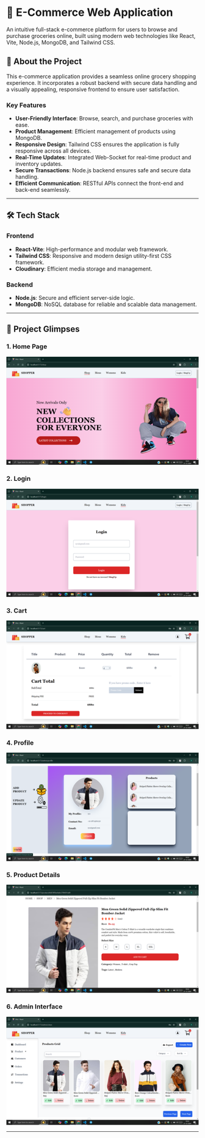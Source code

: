 # 🛒 E-Commerce Web Application

An intuitive full-stack e-commerce platform for users to browse and purchase groceries online, built using modern web technologies like React, Vite, Node.js, MongoDB, and Tailwind CSS.

## 📖 About the Project

This e-commerce application provides a seamless online grocery shopping experience. It incorporates a robust backend with secure data handling and a visually appealing, responsive frontend to ensure user satisfaction.

### **Key Features**
- **User-Friendly Interface**: Browse, search, and purchase groceries with ease.
- **Product Management**: Efficient management of products using MongoDB.
- **Responsive Design**: Tailwind CSS ensures the application is fully responsive across all devices.
- **Real-Time Updates**: Integrated Web-Socket for real-time product and inventory updates.
- **Secure Transactions**: Node.js backend ensures safe and secure data handling.
- **Efficient Communication**: RESTful APIs connect the front-end and back-end seamlessly.

---

## 🛠️ Tech Stack

### **Frontend**
- **React-Vite**: High-performance and modular web framework.
- **Tailwind CSS**: Responsive and modern design utility-first CSS framework.
- **Cloudinary**: Efficient media storage and management.

### **Backend**
- **Node.js**: Secure and efficient server-side logic.
- **MongoDB**: NoSQL database for reliable and scalable data management.
---

## 📂 Project Glimpses

### 1. **Home Page**
![Home Page](https://github.com/sujalyadav7538/E-commerce/blob/main/public/glimpse/Screenshot%20(22).png)

### 2. **Login**
![Login](https://github.com/sujalyadav7538/E-commerce/blob/main/public/glimpse/Screenshot%20(23).png)

### 3. **Cart**
![Cart](https://github.com/sujalyadav7538/E-commerce/blob/main/public/glimpse/Screenshot%20(24).png)

### 4. **Profile**
![Profile](https://github.com/sujalyadav7538/E-commerce/blob/main/public/glimpse/Screenshot%20(25).png)

### 5. **Product Details**
![Product](https://github.com/sujalyadav7538/E-commerce/blob/main/public/glimpse/Screenshot%20(26).png)

### 6. **Admin Interface**
![Admin Interface](https://github.com/sujalyadav7538/E-commerce/blob/main/public/glimpse/Screenshot%20(28).png)

---
